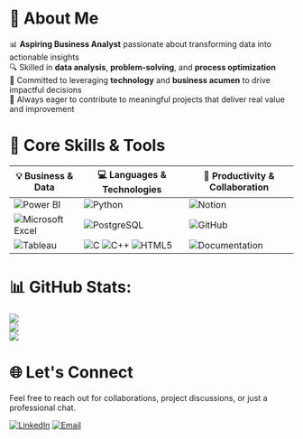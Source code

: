 # 💫 About Me

📊 **Aspiring Business Analyst** passionate about transforming data into actionable insights  
🔍 Skilled in **data analysis**, **problem-solving**, and **process optimization**  
💼 Committed to leveraging **technology** and **business acumen** to drive impactful decisions  
🚀 Always eager to contribute to meaningful projects that deliver real value and improvement


# 🧰 Core Skills & Tools

| 💡 Business & Data                                                                                         | 💻 Languages & Technologies                                                                                                                                       | 🧩 Productivity & Collaboration                                                                 |
|------------------------------------------------------------------------------------------------------------|------------------------------------------------------------------------------------------------------------------------------------------------------------------|--------------------------------------------------------------------------------------------------|
| ![Power BI](https://img.shields.io/badge/Power_BI-F2C811?style=for-the-badge&logo=power-bi&logoColor=black) | ![Python](https://img.shields.io/badge/Python-3776AB?style=for-the-badge&logo=python&logoColor=white)                                                           | ![Notion](https://img.shields.io/badge/Notion-000000?style=for-the-badge&logo=notion&logoColor=white)                    |
| ![Microsoft Excel](https://img.shields.io/badge/Microsoft_Excel-217346?style=for-the-badge&logo=microsoft-excel&logoColor=white) | ![PostgreSQL](https://img.shields.io/badge/PostgreSQL-336791?style=for-the-badge&logo=postgresql&logoColor=white)                                               | ![GitHub](https://img.shields.io/badge/GitHub-181717?style=for-the-badge&logo=github&logoColor=white)                    |
| ![Tableau](https://img.shields.io/badge/Tableau-E97627?style=for-the-badge&logo=tableau&logoColor=white)   | ![C](https://img.shields.io/badge/C-00599C?style=for-the-badge&logo=c&logoColor=white)&nbsp;![C++](https://img.shields.io/badge/C++-00599C?style=for-the-badge&logo=c%2B%2B&logoColor=white)&nbsp;![HTML5](https://img.shields.io/badge/HTML5-E34F26?style=for-the-badge&logo=html5&logoColor=white) | ![Documentation](https://img.shields.io/badge/Documentation-00BCD4?style=for-the-badge&logo=read-the-docs&logoColor=white) |


# 📊 GitHub Stats:
![](https://github-readme-stats.vercel.app/api?username=gyanworks&theme=dark&hide_border=true&include_all_commits=false&count_private=false)<br/>
![](https://nirzak-streak-stats.vercel.app/?user=gyanworks&theme=dark&hide_border=true)<br/>
![](https://github-readme-stats.vercel.app/api/top-langs/?username=gyanworks&theme=dark&hide_border=true&include_all_commits=false&count_private=false&layout=compact)

# 🌐 Let's Connect

Feel free to reach out for collaborations, project discussions, or just a professional chat.

[![LinkedIn](https://img.shields.io/badge/LinkedIn-0A66C2?style=for-the-badge&logo=linkedin&logoColor=white)](https://linkedin.com/in/gyansingh-network)
[![Email](https://img.shields.io/badge/Email-D14836?style=for-the-badge&logo=gmail&logoColor=white)](mailto:gyansingh.workmail@gmail.com)

<!-- Proudly created with GPRM ( https://gprm.itsvg.in ) --><!--
**gyanworks/gyanworks** is a ✨ _special_ ✨ repository because its `README.md` (this file) appears on your GitHub profile.

Here are some ideas to get you started:

- 🔭 I’m currently working on ...
- 🌱 I’m currently learning ...
- 👯 I’m looking to collaborate on ...
- 🤔 I’m looking for help with ...
- 💬 Ask me about ...
- 📫 How to reach me: ...
- 😄 Pronouns: ...
- ⚡ Fun fact: ...
-->
